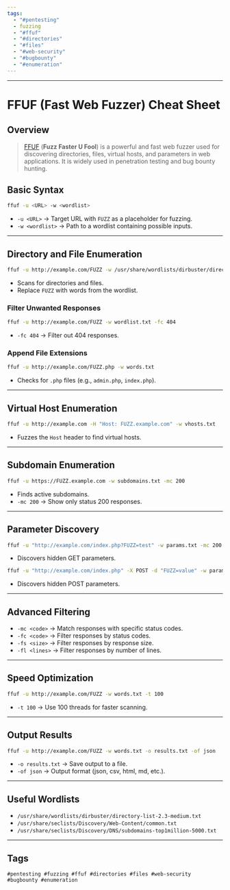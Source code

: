 ```yaml
---
tags:
  - "#pentesting"
  - fuzzing
  - "#ffuf"
  - "#directories"
  - "#files"
  - "#web-security"
  - "#bugbounty"
  - "#enumeration"
---
```

---
# FFUF (Fast Web Fuzzer) Cheat Sheet

## Overview

> [FFUF](https://www.freecodecamp.org/news/web-security-fuzz-web-applications-using-ffuf/) (**Fuzz Faster U Fool**) is a powerful and fast web fuzzer used for discovering directories, files, virtual hosts, and parameters in web applications. It is widely used in penetration testing and bug bounty hunting.

## Basic Syntax

```bash
ffuf -u <URL> -w <wordlist>
```

- `-u <URL>` → Target URL with `FUZZ` as a placeholder for fuzzing.
- `-w <wordlist>` → Path to a wordlist containing possible inputs.

---

## Directory and File Enumeration

```bash
ffuf -u http://example.com/FUZZ -w /usr/share/wordlists/dirbuster/directory-list-2.3-medium.txt
```

- Scans for directories and files.
- Replace `FUZZ` with words from the wordlist.

### Filter Unwanted Responses

```bash
ffuf -u http://example.com/FUZZ -w wordlist.txt -fc 404
```

- `-fc 404` → Filter out 404 responses.

### Append File Extensions

```bash
ffuf -u http://example.com/FUZZ.php -w words.txt
```

- Checks for `.php` files (e.g., `admin.php`, `index.php`).

---

## Virtual Host Enumeration

```bash
ffuf -u http://example.com -H "Host: FUZZ.example.com" -w vhosts.txt
```

- Fuzzes the `Host` header to find virtual hosts.

---

## Subdomain Enumeration

```bash
ffuf -u https://FUZZ.example.com -w subdomains.txt -mc 200
```

- Finds active subdomains.
- `-mc 200` → Show only status 200 responses.

---

## Parameter Discovery

```bash
ffuf -u "http://example.com/index.php?FUZZ=test" -w params.txt -mc 200
```

- Discovers hidden GET parameters.

```bash
ffuf -u "http://example.com/index.php" -X POST -d "FUZZ=value" -w params.txt -mc 200
```

- Discovers hidden POST parameters.

---

## Advanced Filtering

- `-mc <code>` → Match responses with specific status codes.
- `-fc <code>` → Filter responses by status codes.
- `-fs <size>` → Filter responses by response size.
- `-fl <lines>` → Filter responses by number of lines.

---

## Speed Optimization

```bash
ffuf -u http://example.com/FUZZ -w words.txt -t 100
```

- `-t 100` → Use 100 threads for faster scanning.

---

## Output Results

```bash
ffuf -u http://example.com/FUZZ -w words.txt -o results.txt -of json
```

- `-o results.txt` → Save output to a file.
- `-of json` → Output format (json, csv, html, md, etc.).

---

## Useful Wordlists

- `/usr/share/wordlists/dirbuster/directory-list-2.3-medium.txt`
- `/usr/share/seclists/Discovery/Web-Content/common.txt`
- `/usr/share/seclists/Discovery/DNS/subdomains-top1million-5000.txt`

---

## Tags

```
#pentesting #fuzzing #ffuf #directories #files #web-security #bugbounty #enumeration
```